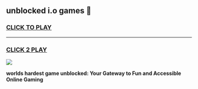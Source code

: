 
## unblocked i.o games 👋
<h3>
<a href="https://premium.freeplayer.one?title=unblocked_i.o_games&ref=13F">CLICK TO PLAY</a></h3>
<hr>

<h3>
<a href="https://premium.freeplayer.one?title=unblocked_i.o_games&ref=13F">CLICK 2 PLAY</a>
  
</h3>

<a href="https://premium.freeplayer.one?title=unblocked_i.o_games&ref=12F/"><img src="https://clearcache.store/games.png"></a>


**worlds hardest game unblocked: Your Gateway to Fun and Accessible Online Gaming**
